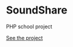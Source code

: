 <h1>SoundShare</h1>

PHP school project

<a href="https://pacific-refuge-19563.herokuapp.com/">See the project</a>
